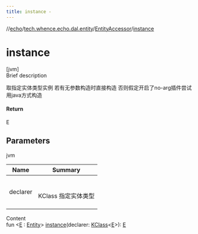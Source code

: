 ```yaml
---
title: instance -
---
```

//[echo](../../index.md)/[tech.whence.echo.dal.entity](../index.md)/[EntityAccessor](index.md)/[instance](instance.md)



# instance  
[jvm]  
Brief description  


取指定实体类型实例 若有无参数构造时直接构造 否则假定开启了no-arg插件尝试用java方式构造



#### Return  


E



## Parameters  
  
jvm  
  
|  Name|  Summary| 
|---|---|
| declarer| <br><br>KClass<E> 指定实体类型<br><br>
  
  
Content  
fun <[E](instance.md) : [Entity](../-entity/index.md)> [instance](instance.md)(declarer: [KClass](https://kotlinlang.org/api/latest/jvm/stdlib/kotlin.reflect/-k-class/index.html)<[E](instance.md)>): [E](instance.md)  



